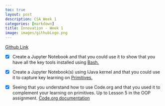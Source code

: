 ```yaml
---
toc: true
layout: post
description: CSA Week 1
categories: [markdown]
title: Innovation - Week 1
image: images/githubLogo.png
---
```


<a href='https://github.com/deimie/fastpages/issues/3'> Github Link </a>

- [x] Create a Jupyter Notebook and that you could use it to show that you have all the key tools installed using [Bash.](https://deimie.github.io/fastpages/2022/08/25/bash.html)

- [x] Create a Jupyter Notebook(s) using IJava kernel and that you could use it to capture key learning on [Primitives.](https://deimie.github.io/fastpages/notes/)

- [x] Seeing that you understand how to use Code.org and that you used it to complement your learning on primitives. Up to Lesson 5 in the OOP assignment.  [Code.org documentation](https://deimie.github.io/fastpages/markdown/2022/08/27/code-documentation.html)
